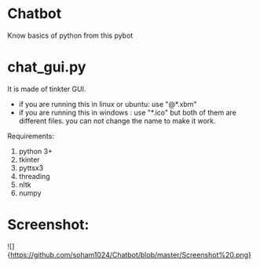 # Chatbot
Know basics of python from this pybot


# chat_gui.py
It is made of tinkter GUI. 

* if you are running this in linux or ubuntu: use "@*.xbm" 
* if you are running this in windows : use "*.ico"
but both of them are different files. you can not change the name to make it work.

Requirements:
1. python 3+
2. tkinter
3. pyttsx3
4. threading
5. nltk
6. numpy


# Screenshot:

![]{https://github.com/soham1024/Chatbot/blob/master/Screenshot%20.png}
